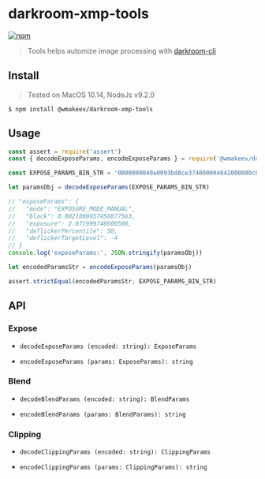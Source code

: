 darkroom-xmp-tools
==================

[![npm](https://img.shields.io/npm/v/@wmakeev/darkroom-xmp-tools.svg?maxAge=1800&style=flat-square)](https://www.npmjs.com/package/@wmakeev/darkroom-xmp-tools)

> Tools helps automize image processing with [darkroom-cli](https://www.darktable.org/usermanual/en/overview_chapter.html#darktable_cli_commandline_parameters)

## Install

> Tested on MacOS 10.14, NodeJs v9.2.0

`$ npm install @wmakeev/darkroom-xmp-tools`

## Usage

```js
const assert = require('assert')
const { decodeExposeParams, encodeExposeParams } = require('@wmakeev/darkroom-xmp-tools')

const EXPOSE_PARAMS_BIN_STR = '0000000040a0093bd8ce374000004842000080c0'

let paramsObj = decodeExposeParams(EXPOSE_PARAMS_BIN_STR)

// "exposeParams": {
//   "mode": "EXPOSURE_MODE_MANUAL",
//   "black": 0.0021000057458877563,
//   "exposure": 2.871999740600586,
//   "deflickerPercentile": 50,
//   "deflickerTargetLevel": -4
// }
console.log('exposeParams:', JSON.stringify(paramsObj))

let encodedParamsStr = encodeExposeParams(paramsObj)

assert.strictEqual(encodedParamsStr, EXPOSE_PARAMS_BIN_STR)
```

## API

### Expose

- `decodeExposeParams (encoded: string): ExposeParams`

- `encodeExposeParams (params: ExposeParams): string`

### Blend

- `decodeBlendParams (encoded: string): BlendParams`

- `encodeBlendParams (params: BlendParams): string`

### Clipping

- `decodeClippingParams (encoded: string): ClippingParams`

- `encodeClippingParams (params: ClippingParams): string`



